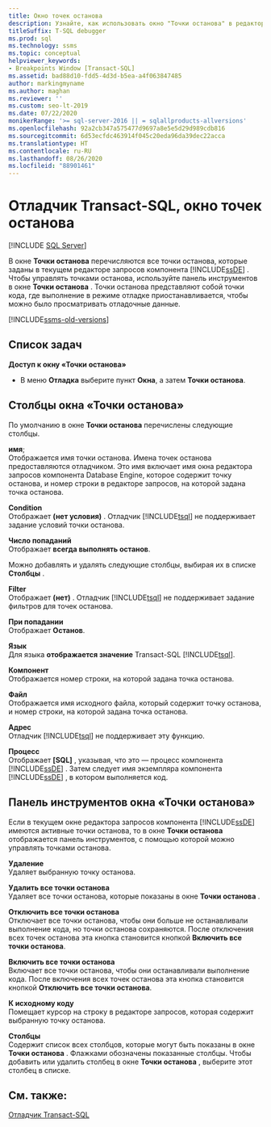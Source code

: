 ```yaml
---
title: Окно точек останова
description: Узнайте, как использовать окно "Точки останова" в редакторе запросов ядра СУБД для управления точками останова отладчика Transact-SQL.
titleSuffix: T-SQL debugger
ms.prod: sql
ms.technology: ssms
ms.topic: conceptual
helpviewer_keywords:
- Breakpoints Window [Transact-SQL]
ms.assetid: bad88d10-fdd5-4d3d-b5ea-a4f063847485
author: markingmyname
ms.author: maghan
ms.reviewer: ''
ms.custom: seo-lt-2019
ms.date: 07/22/2020
monikerRange: '>= sql-server-2016 || = sqlallproducts-allversions'
ms.openlocfilehash: 92a2cb347a575477d9697a8e5e5d29d989cdb816
ms.sourcegitcommit: 6d53ecfdc463914f045c20eda96da39dec22acca
ms.translationtype: HT
ms.contentlocale: ru-RU
ms.lasthandoff: 08/26/2020
ms.locfileid: "88901461"
---
```

# <a name="transact-sql-debugger---breakpoints-window"></a>Отладчик Transact-SQL, окно точек останова

 [!INCLUDE [SQL Server](../../includes/applies-to-version/sqlserver.md)]

В окне **Точки останова** перечисляются все точки останова, которые заданы в текущем редакторе запросов компонента [!INCLUDE[ssDE](../../includes/ssde-md.md)] . Чтобы управлять точками останова, используйте панель инструментов в окне **Точки останова** . Точки останова представляют собой точки кода, где выполнение в режиме отладке приостанавливается, чтобы можно было просматривать отладочные данные.

[!INCLUDE[ssms-old-versions](../../includes/ssms-old-versions.md)]

## <a name="task-list"></a>Список задач

**Доступ к окну «Точки останова»**

- В меню **Отладка** выберите пункт **Окна**, а затем **Точки останова**.

## <a name="breakpoints-window-columns"></a>Столбцы окна «Точки останова»

По умолчанию в окне **Точки останова** перечислены следующие столбцы.  

**имя**;  
Отображается имя точки останова. Имена точек останова предоставляются отладчиком. Это имя включает имя окна редактора запросов компонента Database Engine, которое содержит точку останова, и номер строки в редакторе запросов, на которой задана точка останова.  

**Condition**  
Отображает **(нет условия)** . Отладчик [!INCLUDE[tsql](../../includes/tsql-md.md)] не поддерживает задание условий точки останова.

**Число попаданий**  
Отображает **всегда выполнять останов**.

Можно добавлять и удалять следующие столбцы, выбирая их в списке **Столбцы** .  

**Filter**  
Отображает **(нет)** . Отладчик [!INCLUDE[tsql](../../includes/tsql-md.md)] не поддерживает задание фильтров для точек останова.

**При попадании**  
Отображает **Останов**.

**Язык**  
Для языка **отображается значение** Transact-SQL [!INCLUDE[tsql](../../includes/tsql-md.md)].  

**Компонент**  
Отображается номер строки, на которой задана точка останова.  

**Файл**  
Отображается имя исходного файла, который содержит точку останова, и номер строки, на которой задана точка останова.

**Адрес**  
Отладчик [!INCLUDE[tsql](../../includes/tsql-md.md)] не поддерживает эту функцию.  

**Процесс**  
Отображает **[SQL]** , указывая, что это — процесс компонента [!INCLUDE[ssDE](../../includes/ssde-md.md)] . Затем следует имя экземпляра компонента [!INCLUDE[ssDE](../../includes/ssde-md.md)] , в котором выполняется код.

## <a name="breakpoints-window-toolbar"></a>Панель инструментов окна «Точки останова»

Если в текущем окне редактора запросов компонента [!INCLUDE[ssDE](../../includes/ssde-md.md)] имеются активные точки останова, то в окне **Точки останова** отображается панель инструментов, с помощью которой можно управлять точками останова.

**Удаление**  
Удаляет выбранную точку останова.

**Удалить все точки останова**  
Удаляет все точки останова, которые показаны в окне **Точки останова** .  

**Отключить все точки останова**  
Отключает все точки останова, чтобы они больше не останавливали выполнение кода, но точки останова сохраняются. После отключения всех точек останова эта кнопка становится кнопкой **Включить все точки останова**.

**Включить все точки останова**  
Включает все точки останова, чтобы они останавливали выполнение кода. После включения всех точек останова эта кнопка становится кнопкой **Отключить все точки останова**.  

**К исходному коду**  
Помещает курсор на строку в редакторе запросов, которая содержит выбранную точку останова.

**Столбцы**  
Содержит список всех столбцов, которые могут быть показаны в окне **Точки останова** . Флажками обозначены показанные столбцы. Чтобы добавить или удалить столбец в окне **Точки останова** , выберите этот столбец в списке.

## <a name="see-also"></a>См. также:

[Отладчик Transact-SQL](../../relational-databases/scripting/transact-sql-debugger.md)
